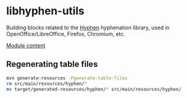 libhyphen-utils
===============

Building blocks related to the [Hyphen][] hyphenation library, used in
OpenOffice/LibreOffice, Firefox, Chromium, etc.

[Module content](src/main)


## Regenerating table files

```sh
mvn generate-resources -Pgenerate-table-files
rm src/main/resources/hyphen/*
mv target/generated-resources/hyphen/* src/main/resources/hyphen/
```


[Hyphen]: http://hunspell.github.io/

